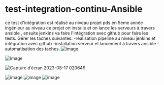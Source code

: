 # test-integration-continu-Ansible
ce test d'intégration est réalisé au niveau projet pds  en 5éme année ingénieur 
au niveau ce projet on installe et on lance les serveurs à travers ansible , ensuite jenkins va faire l'intégration avec github pour faire les tests. 
Gérer  les taches  suivantes:
-réalisation pipeline au niveau jenkins et intégration avec github
-installation serveur  et lancement à travers ansible 
-automatisation des taches.
![image](https://github.com/Aym2016/test-integration-continue-Ansible/assets/42209140/fdf746f2-69b5-452a-8892-25dbae59f9b6)

![image](https://github.com/Aym2016/test-integration-continue-Ansible/assets/42209140/7815c317-f23f-4e40-bfb8-03df646cfdfe)

![Capture d’écran 2023-08-17 020649](https://github.com/Aym2016/test-integration-continue-Ansible/assets/42209140/0b82278b-753f-4ab6-8347-08cbb4e5db46)

![image](https://github.com/Aym2016/test-integration-continue-Ansible/assets/42209140/e0f3a068-93e5-4efd-9074-37f940d54f71)
![image](https://github.com/Aym2016/test-integration-continue-Ansible/assets/42209140/6edc2729-a93d-47c7-941a-c3a73e7de476) 
![image](https://github.com/Aym2016/test-integration-continue-Ansible/assets/42209140/6bfe38e5-4e60-4620-8852-daa122c60137)

